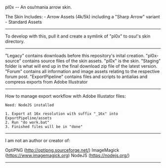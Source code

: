 pl0x -- An osu!mania arrow skin.

The Skin Includes:
	- Arrow Assets (4k/5k) including a "Sharp Arrow" variant
	- Standard Assets
	
--------------------------------------------------------------

To develop with this, pull it and create a symlink of "pl0x" to osu!'s skin directory.

--------------------------------------------------------------

"Legacy" contains downloads before this repository's inital creation.
"pl0x-source" contains source files of the skin assets.
"pl0x" is the skin.
"Staging" folder is what will end up in the final download zip file of the latest version.
"Forum" contains all information and image assets relating to the respective forum post.
"ExportPipeline" contains files and scripts to antialias and compress exports from Adobe Illustrator

--------------------------------------------------------------

How to manage export workflow with Adobe Illustator files:
	
	Need: NodeJS installed

	1. Export at 16x resolution with suffix "_16x" into ExportPipeline/assets
	2. Run "do work.bat"
	3. Finished files will be in "done"

--------------------------------------------------------------	
	
I am not an author or creator of:

OptiPNG (http://optipng.sourceforge.net/)
ImageMagick (https://www.imagemagick.org)
NodeJS (https://nodejs.org/)

--------------------------------------------------------------